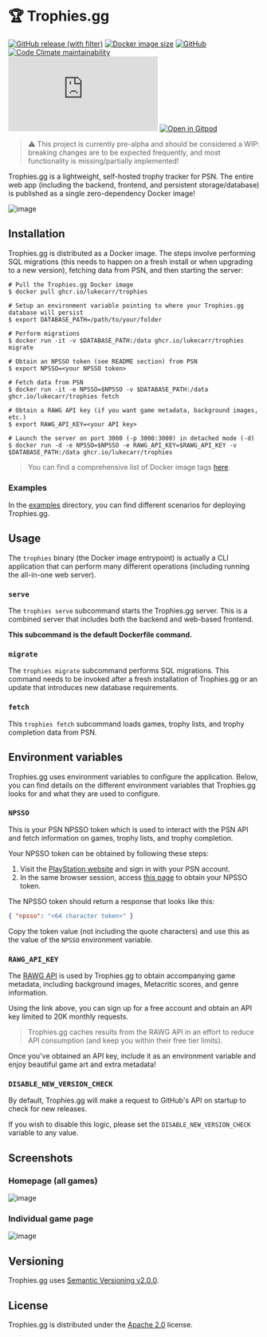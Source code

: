 # 🏆 Trophies.gg

[![GitHub release (with filter)](https://img.shields.io/github/v/release/lukecarr/trophies)][release]
[![Docker image size](https://ghcr-badge.egpl.dev/lukecarr/trophies/size)][docker-images]
[![GitHub](https://img.shields.io/github/license/lukecarr/trophies)](LICENSE)
[![Code Climate maintainability](https://img.shields.io/codeclimate/maintainability/lukecarr/trophies)][codeclimate]
[![Matrix](https://img.shields.io/matrix/trophies%3Amatrix.org)][matrix]
[![Open in Gitpod](https://img.shields.io/badge/open_in-gitpod-FFAE33?logo=gitpod)][gitpod]

> ⚠️ This project is currently pre-alpha and should be considered a WIP: breaking changes are to be expected frequently, and most functionality is missing/partially implemented!

Trophies.gg is a lightweight, self-hosted trophy tracker for PSN. The entire web app (including the backend, frontend, and persistent storage/database) is published as a single zero-dependency Docker image!

![image](https://github.com/lukecarr/trophies/assets/24438483/20e5ae31-8d3c-45e6-8f6c-15e973811e8f)

## Installation

Trophies.gg is distributed as a Docker image. The steps involve performing SQL migrations (this needs to happen on a fresh install or when upgrading to a new version), fetching data from PSN, and then starting the server:

```shell
# Pull the Trophies.gg Docker image
$ docker pull ghcr.io/lukecarr/trophies

# Setup an environment variable pointing to where your Trophies.gg database will persist
$ export DATABASE_PATH=/path/to/your/folder

# Perform migrations
$ docker run -it -v $DATABASE_PATH:/data ghcr.io/lukecarr/trophies migrate

# Obtain an NPSSO token (see README section) from PSN
$ export NPSSO=<your NPSSO token>

# Fetch data from PSN
$ docker run -it -e NPSSO=$NPSSO -v $DATABASE_PATH:/data ghcr.io/lukecarr/trophies fetch

# Obtain a RAWG API key (if you want game metadata, background images, etc.)
$ export RAWG_API_KEY=<your API key>

# Launch the server on port 3000 (-p 3000:3000) in detached mode (-d)
$ docker run -d -e NPSSO=$NPSSO -e RAWG_API_KEY=$RAWG_API_KEY -v $DATABASE_PATH:/data ghcr.io/lukecarr/trophies
```

> You can find a comprehensive list of Docker image tags [here][docker-images].

### Examples

In the [examples](/examples) directory, you can find different scenarios for deploying Trophies.gg.

## Usage

The `trophies` binary (the Docker image entrypoint) is actually a CLI application that can perform many different operations (including running the all-in-one web server).

### `serve`

The `trophies serve` subcommand starts the Trophies.gg server. This is a combined server that includes both the backend and web-based frontend.

**This subcommand is the default Dockerfile command.**

### `migrate`

The `trophies migrate` subcommand performs SQL migrations. This command needs to be invoked after a fresh installation of Trophies.gg or an update that introduces new database requirements.

### `fetch`

This `trophies fetch` subcommand loads games, trophy lists, and trophy completion data from PSN.

## Environment variables

Trophies.gg uses environment variables to configure the application. Below, you can find details on the different environment variables that Trophies.gg looks for and what they are used to configure.

### `NPSSO`

This is your PSN NPSSO token which is used to interact with the PSN API and fetch information on games, trophy lists, and trophy completion.

Your NPSSO token can be obtained by following these steps:

1. Visit the [PlayStation website][PlayStation] and sign in with your PSN account.
1. In the same browser session, access [this page][npsso] to obtain your NPSSO token.

The NPSSO token should return a response that looks like this:

```json
{ "npsso": "<64 character token>" }
```

Copy the token value (not including the quote characters) and use this as the value of the `NPSSO` environment variable.

### `RAWG_API_KEY`

The [RAWG API][rawg] is used by Trophies.gg to obtain accompanying game metadata, including background images, Metacritic scores, and genre information.

Using the link above, you can sign up for a free account and obtain an API key limited to 20K monthly requests.

> Trophies.gg caches results from the RAWG API in an effort to reduce API consumption (and keep you within their free tier limits).

Once you've obtained an API key, include it as an environment variable and enjoy beautiful game art and extra metadata!

### `DISABLE_NEW_VERSION_CHECK`

By default, Trophies.gg will make a request to GitHub's API on startup to check for new releases.

If you wish to disable this logic, please set the `DISABLE_NEW_VERSION_CHECK` variable to any value.

## Screenshots

### Homepage (all games)

![image](https://github.com/lukecarr/trophies/assets/24438483/20e5ae31-8d3c-45e6-8f6c-15e973811e8f)

### Individual game page

![image](https://github.com/lukecarr/trophies/assets/24438483/6e0444cc-4c87-4706-8809-fd7b2b2010a2)

## Versioning

Trophies.gg uses [Semantic Versioning v2.0.0][semver].

## License

Trophies.gg is distributed under the [Apache 2.0](LICENSE) license.

[release]: https://github.com/lukecarr/trophies/releases/latest
[codeclimate]: https://codeclimate.com/github/lukecarr/trophies
[matrix]: https://matrix.to/#/#trophies:matrix.org
[gitpod]: https//gitpod.io/#https://github.com/lukecarr/trophies
[releases]: https://github.com/lukecarr/trophies/releases
[docker-images]: https://github.com/lukecarr/trophies/pkgs/container/trophies/versions
[PlayStation]: https://www.playstation.com/
[npsso]: https://ca.account.sony.com/api/v1/ssocookie
[semver]: https://semver.org/spec/v2.0.0.html
[rawg]: https://rawg.io/apidocs
